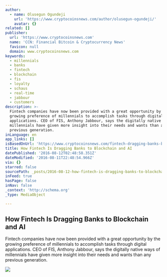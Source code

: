 ```yaml
---
author:
  - name: Olusegun Ogundeji
    url: 'https://www.cryptocoinsnews.com/author/olusegun-ogundeji/'
    avatar: {}
related: []
publisher:
  url: 'https://www.cryptocoinsnews.com'
  name: 'CCN: Financial Bitcoin & Cryptocurrency News'
  favicon: null
  domain: www.cryptocoinsnews.com
keywords:
  - millennials
  - banks
  - fintech
  - blockchain
  - fis
  - loyalty
  - schaus
  - real-time
  - jabbour
  - customers
description: >-
  Fintech companies have now been provided with a great opportunity by the
  growing preference of millennials to accomplish tasks through digital
  applications. CEO of FIS, Anthony Jabbour, says the digitally native ways of
  millennials have given more insight into their needs and wants than any
  previous generation.
inLanguage: en
app_links: []
isBasedOnUrl: 'https://www.cryptocoinsnews.com/fintech-dragging-banks-blockchain-ai/'
title: How Fintech Is Dragging Banks to Blockchain and AI
datePublished: '2016-08-12T02:48:58.351Z'
dateModified: '2016-08-11T22:48:54.966Z'
via: {}
starred: false
sourcePath: _posts/2016-08-12-how-fintech-is-dragging-banks-to-blockchain-and-ai.md
inFeed: true
hasPage: false
inNav: false
_context: 'http://schema.org'
_type: MediaObject

---
```

<article style=""><h1>How Fintech Is Dragging Banks to Blockchain and AI</h1><p>Fintech companies have now been provided with a great opportunity by the growing preference of millennials to accomplish tasks through digital applications. CEO of FIS, Anthony Jabbour, says the digitally native ways of millennials have given more insight into their needs and wants than any previous generation.</p><img src="https://www.cryptocoinsnews.com/wp-content/uploads/2016/08/How-Fintech-Is-Dragging-Banks-to-Blockchain-and-AI.jpg" /></article>